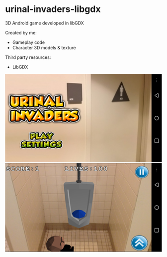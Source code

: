 # urinal-invaders-libgdx
3D Android game developed in libGDX

Created by me:
- Gameplay code
- Character 3D models & texture

Third party resources: 
- LibGDX

![picture](screenshot1.png)
![picture](screenshot2.png)